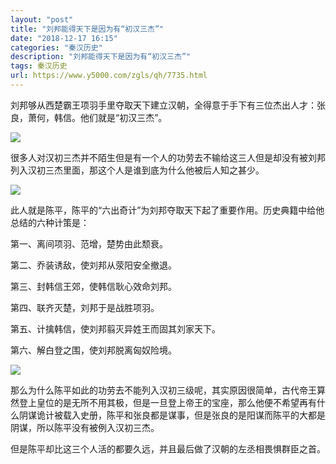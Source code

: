 ```yaml
---
layout: "post"
title: "刘邦能得天下是因为有“初汉三杰”"
date: "2018-12-17 16:15"
categories: "秦汉历史"
description: "刘邦能得天下是因为有“初汉三杰”"
tags: 秦汉历史
url: https://www.y5000.com/zgls/qh/7735.html
---
```






刘邦够从西楚霸王项羽手里夺取天下建立汉朝，全得意于手下有三位杰出人才：张良，萧何，韩信。他们就是“初汉三杰”。

![](https://img.y5000.com/uploads/allimg/161220/102Z64c3-0.jpg)

很多人对汉初三杰并不陌生但是有一个人的功劳去不输给这三人但是却没有被刘邦列入汉初三杰里面，那这个人是谁到底为什么他被后人知之甚少。

![](https://img.y5000.com/uploads/allimg/161220/102Z61292-1.jpg)

此人就是陈平，陈平的“六出奇计”为刘邦夺取天下起了重要作用。历史典籍中给他总结的六种计策是：

第一、离间项羽、范增，楚势由此颓衰。

第二、乔装诱敌，使刘邦从荥阳安全撤退。

第三、封韩信王郊，使韩信耿心效命刘邦。

第四、联齐灭楚，刘邦于是战胜项羽。

第五、计擒韩信，使刘邦翦灭异姓王而固其刘家天下。

第六、解白登之围，使刘邦脱离匈奴险境。

![](https://img.y5000.com/uploads/allimg/161220/102Z61X3-2.jpg)

那么为什么陈平如此的功劳去不能列入汉初三级呢，其实原因很简单，古代帝王算然登上皇位的是无所不用其极，但是一旦登上帝王的宝座，那么他便不希望再有什么阴谋诡计被载入史册，陈平和张良都是谋事，但是张良的是阳谋而陈平的大都是阴谋，所以陈平没有被例入汉初三杰。

但是陈平却比这三个人活的都要久远，并且最后做了汉朝的左丞相畏惧群臣之首。
